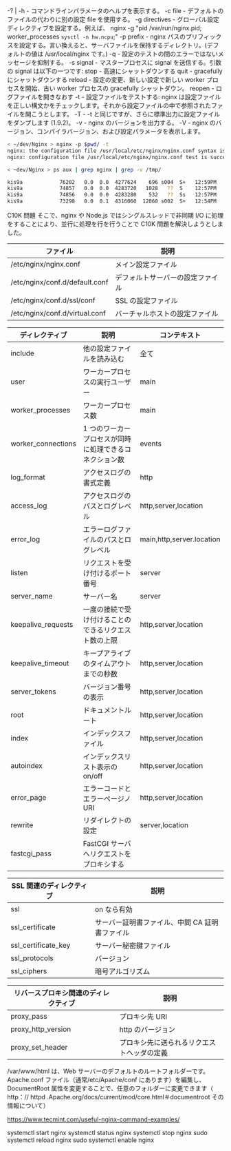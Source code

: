 -? | -h - コマンドラインパラメータのヘルプを表示する。
-c file - デフォルトのファイルの代わりに別の設定 file を使用する。
-g directives - グローバル設定ディレクティブを設定する。例えば、
nginx -g "pid /var/run/nginx.pid; worker_processes `sysctl -n hw.ncpu`;"
-p prefix - nginx パスのプリフィックスを設定する。言い換えると、サーバファイルを保持するディレクトリ。(デフォルトの値は /usr/local/nginx です。)
-q - 設定のテストの間のエラーではないメッセージを抑制する。
-s signal - マスタープロセスに signal を送信する。引数の signal は以下の一つです:
stop - 高速にシャットダウンする
quit - gracefully にシャットダウンする
reload - 設定の変更、新しい設定で新しい worker プロセスを開始、古い worker プロセスの gracefully シャットダウン。
reopen - ログファイルを開きなおす
-t - 設定ファイルをテストする: nginx は設定ファイルを正しい構文かをチェックします。それから設定ファイルの中で参照されたファイルを開こうとします。
-T - -t と同じですが、さらに標準出力に設定ファイルをダンプします (1.9.2)。
-v - nginx のバージョンを出力する。
-V - nginx のバージョン、コンパイラバージョン、および設定パラメータを表示します。

```sh
< ~/dev/Nginx > nginx -p $pwd/ -t
nginx: the configuration file /usr/local/etc/nginx/nginx.conf syntax is ok
nginx: configuration file /usr/local/etc/nginx/nginx.conf test is successful

< ~dev/Nginx > ps aux | grep nginx | grep -v /tmp/

kis9a            76202   0.0  0.0  4277624    696 s004  S+   12:59PM   0:00.00 grep nginx
kis9a            74857   0.0  0.0  4283720   1028   ??  S    12:57PM   0:00.00 nginx: worker process
kis9a            74856   0.0  0.0  4283280    532   ??  Ss   12:57PM   0:00.00 nginx: master process nginx -p -t
kis9a            73298   0.0  0.1  4316060  12060 s002  S+   12:54PM   0:02.78 nvim conf/nginx.conf
```

C10K 問題
そこで、nginx や Node.js ではシングルスレッドで非同期 I/O に処理をすることにより、並行に処理を行を行うことで C10K 問題を解決しようとしました。

| ファイル                       | 説明                             |
| ------------------------------ | -------------------------------- |
| /etc/nginx/nginx.conf          | メイン設定ファイル               |
| /etc/nginx/conf.d/default.conf | デフォルトサーバーの設定ファイル |
| /etc/nginx/conf.d/ssl/conf     | SSL の設定ファイル               |
| /etc/nginx/conf.d/virtual.conf | バーチャルホストの設定ファイル   |

| ディレクティブ     | 説明                                                   | コンテキスト              |
| ------------------ | ------------------------------------------------------ | ------------------------- |
| include            | 他の設定ファイルを読み込む                             | 全て                      |
| user               | ワーカープロセスの実行ユーザー                         | main                      |
| worker_processes   | ワーカープロセス数                                     | main                      |
| worker_connections | 1 つのワーカープロセスが同時に処理できるコネクション数 | events                    |
| log_format         | アクセスログの書式定義                                 | http                      |
| access_log         | アクセスログのパスとログレベル                         | http,server,location      |
| error_log          | エラーログファイルのパスとログレベル                   | main,http,server.location |
| listen             | リクエストを受け付けるポート番号                       | server                    |
| server_name        | サーバー名                                             | server                    |
| keepalive_requests | 一度の接続で受け付けることのできるリクエスト数の上限   | http,server,location      |
| keepalive_timeout  | キープアライブのタイムアウトまでの秒数                 | http,server,location      |
| server_tokens      | バージョン番号の表示                                   | http,server,location      |
| root               | ドキュメントルート                                     | http,server,location      |
| index              | インデックスファイル                                   | http,server,location      |
| autoindex          | インデックスリスト表示の on/off                        | http,server,location      |
| error_page         | エラーコードとエラーページノ URI                       | http,server,location      |
| rewrite            | リダイレクトの設定                                     | server,location           |
| fastcgi_pass       | FastCGI サーバへリクエストをプロキシする               |                           |

| SSL 関連のディレクティブ | 説明                                           |
| ------------------------ | ---------------------------------------------- |
| ssl                      | on なら有効                                    |
| ssl_certificate          | サーバー証明書ファイル、中間 CA 証明書ファイル |
| ssl_certificate_key      | サーバー秘密鍵ファイル                         |
| ssl_protocols            | バージョン                                     |
| ssl_ciphers              | 暗号アルゴリズム                               |

| リバースプロキシ関連のディレクティブ | 説明                                       |
| ------------------------------------ | ------------------------------------------ |
| proxy_pass                           | プロキシ先 URI                             |
| proxy_http_version                   | http のバージョン                          |
| proxy_set_header                     | プロキシ先に送られるリクエストヘッダの定義 |

/var/www/html は、Web サーバーのデフォルトのルートフォルダーです。 Apache.conf ファイル（通常/etc/Apache/conf にあります）を編集し、DocumentRoot 属性を変更することで、任意のフォルダーに変更できます（ http：// httpd .Apache.org/docs/current/mod/core.html＃documentroot その情報について）

<https://www.tecmint.com/useful-nginx-command-examples/>

systemctl start nginx
systemctl status nginx
systemctl stop nginx
sudo systemctl reload nginx
sudo systemctl enable nginx
